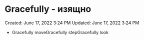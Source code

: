 # Gracefully - изящно

Created: June 17, 2022 3:24 PM
Updated: June 17, 2022 3:24 PM

- Gracefully moveGracefully stepGracefully look